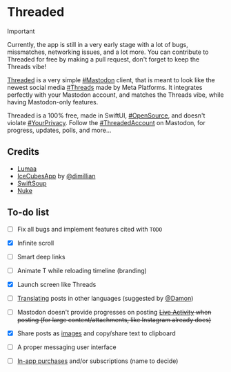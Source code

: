 # Threaded

> [!IMPORTANT]
> Currently, the app is still in a very early stage with a lot of bugs, missmatches, networking issues, and a lot more. You can contribute to Threaded for free by making a pull request, don't forget to keep the Threads vibe!

[Threaded](https://apps.lumaa.fr/app/threaded) is a very simple [#Mastodon](https://joinmastodon.org) client, that is meant to look like the newest social media [#Threads](https://threads.net/) made by Meta Platforms. It integrates perfectly with your Mastodon account, and matches the Threads vibe, while having Mastodon-only features.

Threaded is a 100% free, made in SwiftUI, [#OpenSource](https://github.com/lumaa-dev/ThreadedApp), and doesn't violate [#YourPrivacy](https://apps.lumaa.fr/legal/privacy). Follow the [#ThreadedAccount](https://mastodon.online/@Threaded) on Mastodon, for progress, updates, polls, and more...

## Credits

- [Lumaa](https://lumaa.fr/)
- [IceCubesApp](https://github.com/dimillian/IceCubesApp) by [@dimillian](https://github.com/dimillian)
- [SwiftSoup](https://github.com/scinfu/SwiftSoup)
- [Nuke](https://github.com/kean/Nuke)

## To-do list

- [ ] Fix all bugs and implement features cited with `TODO`

- [x] Infinite scroll

- [ ] Smart deep links

- [ ] Animate T while reloading timeline (branding)

- [x] Launch screen like Threads

- [ ] [Translating](https://www.deepl.com/en/pro-api) posts in other languages (suggested by [@Damon](https://mozilla.social/@Damon))

- [ ] Mastodon doesn't provide progresses on posting ~~[Live Activity](https://github.com/lumaa-dev/Too-Much-Code/blob/main/TMC-Widget/TMC_LAProgress.swift) when posting (for large content/attachments, like Instagram already does)~~

- [x] Share posts as [images](https://developer.apple.com/documentation/swiftui/imagerenderer) and copy/share text to clipboard

- [ ] A proper messaging user interface

- [ ] [In-app purchases](https://mastodon.online/@Threaded/111813166173390719) and/or subscriptions (name to decide)
